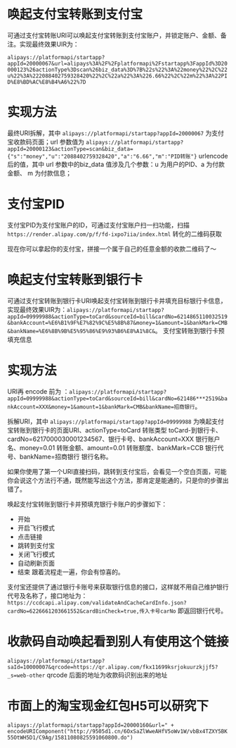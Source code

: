
# 唤起支付宝转账到支付宝

可通过支付宝转账URI可以唤起支付宝转账到支付宝账户，并锁定账户、金额、备注。实现最终效果UIR为：

`alipays://platformapi/startapp?appId=20000067&url=alipays%3A%2F%2Fplatformapi%2Fstartapp%3FappId%3D20000123%26actionType%3Dscan%26biz_data%3D%7B%22s%22%3A%22money%22%2C%22u%22%3A%222088402759328420%22%2C%22a%22%3A%226.66%22%2C%22m%22%3A%22PID%E8%BD%AC%E8%B4%A6%22%7D`

# 实现方法

最终URI拆解，其中
`alipays://platformapi/startapp?appId=20000067` 为支付宝收款码页面；url 参数值为 `alipays://platformapi/startapp?appId=20000123&actionType=scan&biz_data={"s":"money","u":"2088402759328420","a":"6.66","m":"PID转账"}` urlencode 后的值，其中 url 参数中的biz_data 值涉及几个参数：u 为用户的PID、a 为付款金额、 m 为付款信息；


# 支付宝PID

支付宝PID为支付宝账户的ID，可通过支付宝账户扫一扫功能，扫描 `https://render.alipay.com/p/f/fd-ixpo7iia/index.html` 转化的二维码获取

现在你可以拿起你的支付宝，拼接一个属于自己的任意金额的收款二维码了～


# 唤起支付宝转账到银行卡
可通过支付宝转账到银行卡URI唤起支付宝转账到银行卡并填充目标银行卡信息，实现最终效果UIR为：`alipays://platformapi/startapp?appId=09999988&actionType=toCard&sourceId=bill&cardNo=6214865110032519&bankAccount=%E6%B1%9F%E7%82%9C%E5%8B%87&money=1&amount=1&bankMark=CMB&bankName=%E6%8B%9B%E5%95%86%E9%93%B6%E8%A1%8C&`。
支付宝转账到银行卡预填充信息

# 实现方法
URI再 encode 前为 ：`alipays://platformapi/startapp?appId=09999988&actionType=toCard&sourceId=bill&cardNo=621486***2519&bankAccount=XXX&money=1&amount=1&bankMark=CMB&bankName=招商银行`。

拆解URI，其中 `alipays://platformapi/startapp?appId=09999988` 为唤起支付宝转账到银行卡的页面URI、actionType=toCard 转账类型 toCard-到银行卡、 cardNo=6217000030001234567、银行卡号、bankAccount=XXX 银行账户名、money=0.01 转账金额、amount=0.01 转账额度、bankMark=CCB 银行代号、bankName=招商银行 银行名称。

如果你使用了第一个URI直接扫码，跳转到支付宝后，会看见一个空白页面，可能你会说这个方法行不通，既然能写出这个方法，那肯定是能通的，只是你的步骤出错了。

唤起支付宝转账到银行卡并预填充银行卡账户的步骤如下：

- 开始
- 开启飞行模式
- 点击链接
- 跳转到支付宝
- 关闭飞行模式
- 自动刷新页面
- 结束
跟着流程走一遍，你会有惊喜的。

支付宝还提供了通过银行卡账号来获取银行信息的接口，这样就不用自己维护银行代号及名称了，接口地址为：`https://ccdcapi.alipay.com/validateAndCacheCardInfo.json?cardNo=6226661203661552&cardBinCheck=true,传入卡号carNo` 即返回银行代号。

# 收款码自动唤起看到别人有使用这个链接
`alipays://platformapi/startapp?saId=10000007&qrcode=https://qr.alipay.com/fkx11699ksrjokuurzkjjf5?_s=web-other`
qrcode 后面的地址为收款码识别出来的地址

# 市面上的淘宝现金红包H5可以研究下
`alipays://platformapi/startapp?appId=20000160&url=" + encodeURIComponent("http://9505d1.cn/6OxSaZlWweAHfV5oWv1W/vbBx4TZXY5BK55OtWH5D1/C9Ag/15811080825591060800.do")`
